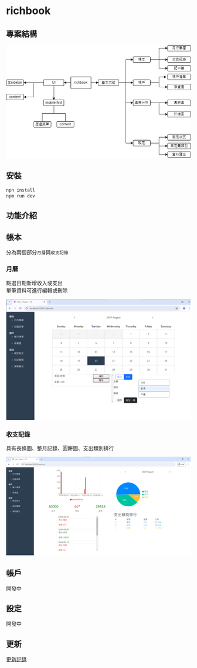 # richbook

## 專案結構

!["app 結構"](/public/app結構.png)

## 安裝

```
npn install
npm run dev
```

## 功能介紹

## 帳本

分為兩個部分`月曆`與`收支記錄`

### 月曆

點選日期新增收入或支出  
單筆資料可進行編輯或刪除

!["月曆"](/public/行事曆.png)

### 收支記錄

具有長條圖、整月記錄、圓餅圖、支出類別排行

!["收支記錄](/public/記錄表單.png)

## 帳戶

開發中

## 設定

開發中

## 更新

[更新記錄](/更新紀錄.md)
